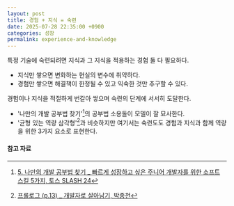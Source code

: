```yaml
---
layout: post
title: 경험 + 지식 = 숙련
date: 2025-07-28 22:35:00 +0900
categories: 성장
permalink: experience-and-knowledge
---
```


특정 기술에 숙련되려면 지식과 그 지식을 적용하는 경험 둘 다 필요하다.

- 지식만 쌓으면 변화하는 현실의 변수에 취약하다.
- 경험만 쌓으면 해결책이 한정될 수 있고 익숙한 것만 추구할 수 있다.

경험이나 지식을 적절하게 번갈아 쌓으며 숙련의 단계에 서서히 도달한다.

- '나만의 개발 공부법 찾기'[^1]의 공부법 소용돌이 모델이 잘 묘사한다. 
- '균형 있는 역량 삼각형'[^2]과 비슷하지만 여기서는 숙련도도 경험과 지식과 함께 역량을 위한 3가지 요소로 표현한다.


#### 참고 자료

[^1]: [5. 나만의 개발 공부법 찾기 _ 빠르게 성장하고 싶은 주니어 개발자를 위한 소프트 스킬 5가지, 토스 SLASH 24](https://youtu.be/JyAiWo4ghVg?feature=shared&t=1436)
[^2]: [프롤로그 \(p.13\) _ 개발자로 살아남기, 박종천](https://product.kyobobook.co.kr/detail/S000001953766)
